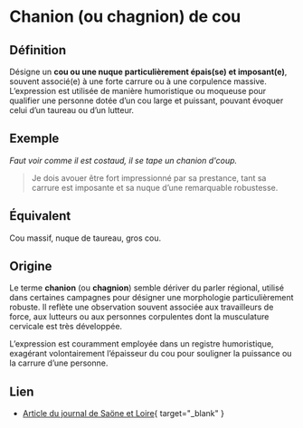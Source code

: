 # Chanion (ou chagnion) de cou

## Définition  

Désigne un **cou ou une nuque particulièrement épais(se) et imposant(e)**, souvent associé(e) à une forte carrure ou à une corpulence massive. L’expression est utilisée de manière humoristique ou moqueuse pour qualifier une personne dotée d’un cou large et puissant, pouvant évoquer celui d’un taureau ou d’un lutteur.  

## Exemple  

_Faut voir comme il est costaud, il se tape un chanion d'coup._
> Je dois avouer être fort impressionné par sa prestance, tant sa carrure est imposante et sa nuque d’une remarquable robustesse.

## Équivalent

Cou massif, nuque de taureau, gros cou.  

## Origine

Le terme **chanion** (ou **chagnion**) semble dériver du parler régional, utilisé dans certaines campagnes pour désigner une morphologie particulièrement robuste. Il reflète une observation souvent associée aux travailleurs de force, aux lutteurs ou aux personnes corpulentes dont la musculature cervicale est très développée.  

L’expression est couramment employée dans un registre humoristique, exagérant volontairement l’épaisseur du cou pour souligner la puissance ou la carrure d’une personne.  

## Lien

* [Article du journal de Saöne et Loire](https://www.lejsl.com/edition-montceau/2017/06/17/le-chagnon-d-cou){ target="_blank" }
